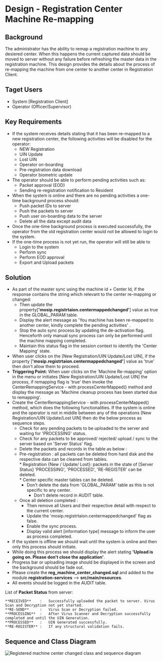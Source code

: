 # Design - Registration Center Machine Re-mapping

## Background
The administrator has the ability to remap a registration machine to any desiered center. When this happens the current captured data should be moved to server without any failure before refreshing the master data in the registration machine. This design provides the details about the process of re-mapping the machine from one center to another center in Registration Client.

## Taget Users
-  System [Registration Client]
-  Operator (Officer/Supervisor)

## Key Requirements

* If the system receives details stating that it has been re-mapped to a new registration center, the following activities will be disabled for the operator:
	* NEW Registration 
	* UIN Update 
	* Lost UIN
	* Operator on-boarding
	* Pre-registration data download
	* Operator biometric update
* The operator should be able to perform pending activities such as:
  	* Packet approval (EOD)
  	* Sending re-registration notification to Resident
* When the system is online and there are no pending activities a one-time background process should: 
  	* Push packet IDs to server
  	* Push the packets to server
  	* Push user on-boarding data to the server 
  	* Delete all the data except audit data
* Once the one-time background process is executed successfully, the operator from the old registration center would not be allowed to login to the system.
* If the one-time process is not yet run, the operator will still be able to 
  	* Login to the system
  	* Perform sync
  	* Perform EOD approval
  	* Export and Upload packets
	
## Solution

* As part of the master sync using the machine id + Center Id, if the response contains the string which relevant to the center re-mapping or changed:
	* Then update the property[**'mosip.registrtaion.centermappedchanged'**] value as true in the GLOBAL_PARAM table.
   	* Display the alert message as 'You machine has been re-mapped to another center, kindly complete the pending activities' .  
   	* Stop the auto sync process by updating the de-activation flag. Henceforth only manual sync process can only be performed until the machine mapping completed.
	* Maintain this status flag in the session context to identify the 'Center Mapping' state.
* When user clicks on the [New Registration/UIN Update/Lost UIN], if the property [**'mosip.registrtaion.centermappedchanged'**] value as 'true' then don't allow them to proceed.  
* **Triggering Point:** When user clicks on the 'Machine Re-mapping' option in the menu or initiates [New Registration/UIN Update/Lost UIN] the process, if remapping flag is 'true' then invoke the CenterRemappingService - with processCenterMapped() method and display the message as 'Machine cleanup process has been started due to remapping'.  
* Create the CenterRemappingService - with processCenterMapped() method, which does the following functionalities. If the system is online and the operator is not in middle between any of the operations [New Registration/UIN Update/Lost UIN] then do the below process as sequence steps.
  	* Check for any pending packets to be uploaded to the server and waiting for 'PROCESSING' status.   
  	* Check for any packets to be approved/ rejected/ upload / sync to the server based on 'Server Status' flag.    
  	* Delete the packets and records in the table as below :  
  	* Pre-registration : all packets can be deleted from hard disk and the respective data can be cleaned from tables.  
    		* Registration {New / Update/ Lost}: packets in the state of [Server Status] 'PROCESSING', 'PROCESSED', 'RE-REGISTER' can be deleted.  
    		* Center specific master tables can be deleted.   
   		* Don't delete the data from 'GLOBAL_PARAM' table as this is not specific to any center.   
    		* Don't delete record in AUDIT table.  
  	* Once all deletion completed :    
    	* Then remove all Users and their respective detail with respect to the current center.  
    	* Update the 'mosip.registrtaion.centermappedchanged' flag as false.  
    	* Enable the sync process.  
    	* Display valid alert [information type] message to inform the user as process completed.  
* If the system is offline we should wait until the system is online and then only this process should initiate.  
* While doing this process we should display the alert stating  **'Upload is going on. Please don't close the application'**.   
* Progress bar or uploading image should be displayed in the screen and the background should be fade out. 
* Please create the **reg_machine_center_changed.sql** and added to the module **registration-services** --> **src/main/resources**.
* All events should be logged in the AUDIT table.    

List of **Packet Status** from server:

	**RECEIVED**   	:	Successfully uploaded the packet to server. Virus Scan and Decryption not yet started.
	**RE-SEND**    	:	Virus Scan or Decryption failed.
	**PROCESSING**	:	After Virus Scanner and Decryption successfully completed and until the UIN Generation.
	**PROCESSED**	:	UIN Generated successfully.
	**RE-REGISTER**	:	If any structural validation fails.

## Sequence and Class Diagram

![Registered machine center changed  class and sequence diagram](_images/reg_center_machine_changed.png)
